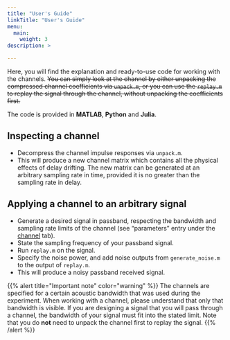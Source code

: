 ```yaml
---
title: "User's Guide"
linkTitle: "User's Guide"
menu:
  main:
    weight: 3
description: >

---
```


Here, you will find the explanation and ready-to-use code for working with the channels. ~~You can simply look at the channel by either unpacking the compressed channel coefficients via `unpack.m`, or you can use the `replay.m` to replay the signal through the channel, without unpacking the coefficients first.~~

The code is provided in **MATLAB**, **Python** and **Julia**.

## Inspecting a channel
* Decompress the channel impulse responses via `unpack.m`.
* This will produce a new channel matrix which contains all the physical effects of delay drifting. The new matrix can be generated at an arbitrary sampling rate in time, provided it is no greater than the sampling rate in delay.


## Applying a channel to an arbitrary signal 

* Generate a desired signal in passband, respecting the bandwidth and sampling rate limits of the channel (see “parameters” entry under the [channel](/channels) tab).
* State the sampling frequency of your passband signal.
* Run `replay.m` on the signal.
* Specify the noise power, and add noise outputs from `generate_noise.m` to the output of `replay.m`. 
* This will produce a noisy passband received signal.

{{% alert title="Important note" color="warning" %}}
The channels are specified for a certain acoustic bandwidth that was used during the experiment. When working with a channel, please understand that only that bandwidth is visible. If you are designing a signal that you will pass through a channel, the bandwidth of your signal must fit into the stated limit.  Note that you do **not** need to unpack the channel first to replay the signal.
{{% /alert %}}

